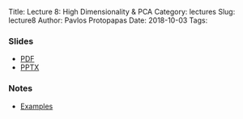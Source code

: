 Title: Lecture 8:  High Dimensionality & PCA
Category: lectures
Slug: lecture8
Author: Pavlos Protopapas
Date: 2018-10-03
Tags:


### Slides

- [PDF]({attach}presentation/Lecture8_PCA.pdf)
- [PPTX]({attach}presentation/Lecture8_PCA.pptx)

### Notes
- [Examples]({filename}notes/Lecture8_Notebook.ipynb)
